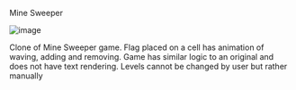 Mine Sweeper

![image](https://github.com/user-attachments/assets/da3a3995-2bcb-4967-9d06-e384c7aee9af)

Clone of Mine Sweeper game. Flag placed on a cell has animation of waving, adding and removing. Game has similar logic to an original and does not have text rendering. Levels cannot be changed by user but rather manually
